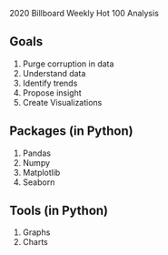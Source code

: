 2020 Billboard Weekly Hot 100 Analysis

## Goals
1. Purge corruption in data
2. Understand data
3. Identify trends
4. Propose insight
5. Create Visualizations

## Packages (in Python)
1. Pandas
2. Numpy
3. Matplotlib
4. Seaborn

## Tools (in Python)
1. Graphs
2. Charts
